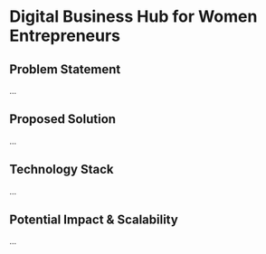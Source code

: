 
# Digital Business Hub for Women Entrepreneurs

## Problem Statement
...

## Proposed Solution
...

## Technology Stack
...

## Potential Impact & Scalability
...
